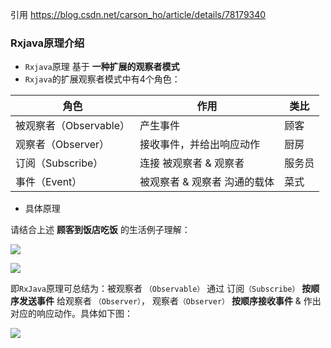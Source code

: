 引用 https://blog.csdn.net/carson_ho/article/details/78179340

###  Rxjava原理介绍

- `Rxjava`原理 基于 **一种扩展的观察者模式**
- `Rxjava`的扩展观察者模式中有4个角色：

| 角色                   | 作用                         | 类比   |
| ---------------------- | ---------------------------- | ------ |
| 被观察者（Observable） | 产生事件                     | 顾客   |
| 观察者（Observer）     | 接收事件，并给出响应动作     | 厨房   |
| 订阅（Subscribe）      | 连接 被观察者 & 观察者       | 服务员 |
| 事件（Event）          | 被观察者 & 观察者 沟通的载体 | 菜式   |

- 具体原理

请结合上述 **顾客到饭店吃饭** 的生活例子理解：

![](https://imgconvert.csdnimg.cn/aHR0cDovL3VwbG9hZC1pbWFnZXMuamlhbnNodS5pby91cGxvYWRfaW1hZ2VzLzk0NDM2NS01YjZlN2M4YTNiYjU1ZjM5LnBuZz9pbWFnZU1vZ3IyL2F1dG8tb3JpZW50L3N0cmlwJTdDaW1hZ2VWaWV3Mi8yL3cvMTI0MA)

![](https://imgconvert.csdnimg.cn/aHR0cDovL3VwbG9hZC1pbWFnZXMuamlhbnNodS5pby91cGxvYWRfaW1hZ2VzLzk0NDM2NS1mYzNiN2ViNWEwYWQyOGQwLnBuZz9pbWFnZU1vZ3IyL2F1dG8tb3JpZW50L3N0cmlwJTdDaW1hZ2VWaWV3Mi8yL3cvMTI0MA)

即`RxJava`原理可总结为：被观察者 `（Observable）` 通过 订阅`（Subscribe）` **按顺序发送事件** 给观察者 `（Observer）`， 观察者`（Observer）` **按顺序接收事件** & 作出对应的响应动作。具体如下图：

![](https://imgconvert.csdnimg.cn/aHR0cDovL3VwbG9hZC1pbWFnZXMuamlhbnNodS5pby91cGxvYWRfaW1hZ2VzLzk0NDM2NS05OGVjOTJkZjBhNGQ3ZTBiLnBuZz9pbWFnZU1vZ3IyL2F1dG8tb3JpZW50L3N0cmlwJTdDaW1hZ2VWaWV3Mi8yL3cvMTI0MA)

